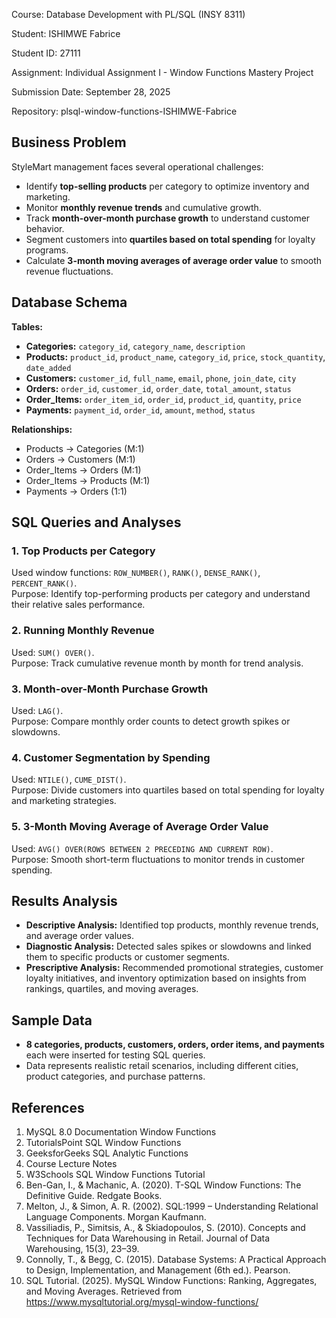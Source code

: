 Course: Database Development with PL/SQL (INSY 8311)

Student: ISHIMWE Fabrice

Student ID: 27111

Assignment: Individual Assignment I - Window Functions Mastery Project

Submission Date: September 28, 2025

Repository: plsql-window-functions-ISHIMWE-Fabrice

## Business Problem

StyleMart management faces several operational challenges:

- Identify **top-selling products** per category to optimize inventory and marketing.
- Monitor **monthly revenue trends** and cumulative growth.
- Track **month-over-month purchase growth** to understand customer behavior.
- Segment customers into **quartiles based on total spending** for loyalty programs.
- Calculate **3-month moving averages of average order value** to smooth revenue fluctuations.

## Database Schema

**Tables:**

- **Categories:** `category_id`, `category_name`, `description`  
- **Products:** `product_id`, `product_name`, `category_id`, `price`, `stock_quantity`, `date_added`  
- **Customers:** `customer_id`, `full_name`, `email`, `phone`, `join_date`, `city`  
- **Orders:** `order_id`, `customer_id`, `order_date`, `total_amount`, `status`  
- **Order_Items:** `order_item_id`, `order_id`, `product_id`, `quantity`, `price`  
- **Payments:** `payment_id`, `order_id`, `amount`, `method`, `status`  


**Relationships:**

- Products → Categories (M:1)  
- Orders → Customers (M:1)  
- Order_Items → Orders (M:1)  
- Order_Items → Products (M:1)  
- Payments → Orders (1:1)


## SQL Queries and Analyses

### 1. Top Products per Category
Used window functions: `ROW_NUMBER()`, `RANK()`, `DENSE_RANK()`, `PERCENT_RANK()`.  
Purpose: Identify top-performing products per category and understand their relative sales performance.

### 2. Running Monthly Revenue
Used: `SUM() OVER()`.  
Purpose: Track cumulative revenue month by month for trend analysis.

### 3. Month-over-Month Purchase Growth
Used: `LAG()`.  
Purpose: Compare monthly order counts to detect growth spikes or slowdowns.

### 4. Customer Segmentation by Spending
Used: `NTILE()`, `CUME_DIST()`.  
Purpose: Divide customers into quartiles based on total spending for loyalty and marketing strategies.

### 5. 3-Month Moving Average of Average Order Value
Used: `AVG() OVER(ROWS BETWEEN 2 PRECEDING AND CURRENT ROW)`.  
Purpose: Smooth short-term fluctuations to monitor trends in customer spending.


## Results Analysis

- **Descriptive Analysis:** Identified top products, monthly revenue trends, and average order values.  
- **Diagnostic Analysis:** Detected sales spikes or slowdowns and linked them to specific products or customer segments.  
- **Prescriptive Analysis:** Recommended promotional strategies, customer loyalty initiatives, and inventory optimization based on insights from rankings, quartiles, and moving averages.

## Sample Data

- **8 categories, products, customers, orders, order items, and payments** each were inserted for testing SQL queries.  
- Data represents realistic retail scenarios, including different cities, product categories, and purchase patterns.


## References

1. MySQL 8.0 Documentation Window Functions 
2. TutorialsPoint SQL Window Functions
3. GeeksforGeeks SQL Analytic Functions
4. Course Lecture Notes
5. W3Schools SQL Window Functions Tutorial
6. Ben-Gan, I., & Machanic, A. (2020). T-SQL Window Functions: The Definitive Guide. Redgate Books.
7. Melton, J., & Simon, A. R. (2002). SQL:1999 – Understanding Relational Language Components. Morgan Kaufmann.
8. Vassiliadis, P., Simitsis, A., & Skiadopoulos, S. (2010). Concepts and Techniques for Data Warehousing in Retail. Journal of Data Warehousing, 15(3), 23–39.
9. Connolly, T., & Begg, C. (2015). Database Systems: A Practical Approach to Design, Implementation, and Management (6th ed.). Pearson.
10. SQL Tutorial. (2025). MySQL Window Functions: Ranking, Aggregates, and Moving Averages. Retrieved from https://www.mysqltutorial.org/mysql-window-functions/
